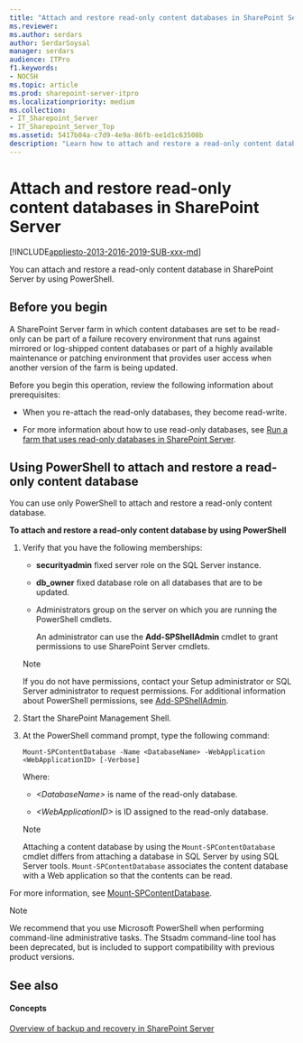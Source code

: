 ```yaml
---
title: "Attach and restore read-only content databases in SharePoint Server"
ms.reviewer: 
ms.author: serdars
author: SerdarSoysal
manager: serdars
audience: ITPro
f1.keywords:
- NOCSH
ms.topic: article
ms.prod: sharepoint-server-itpro
ms.localizationpriority: medium
ms.collection:
- IT_Sharepoint_Server
- IT_Sharepoint_Server_Top
ms.assetid: 5417b04a-c7d9-4e9a-86fb-ee1d1c63508b
description: "Learn how to attach and restore a read-only content database in SharePoint Server."
---
```


# Attach and restore read-only content databases in SharePoint Server

[!INCLUDE[appliesto-2013-2016-2019-SUB-xxx-md](../includes/appliesto-2013-2016-2019-SUB-xxx-md.md)]
  
You can attach and restore a read-only content database in SharePoint Server by using PowerShell.
  
    
## Before you begin
<a name="begin"> </a>

A SharePoint Server farm in which content databases are set to be read-only can be part of a failure recovery environment that runs against mirrored or log-shipped content databases or part of a highly available maintenance or patching environment that provides user access when another version of the farm is being updated.
  
Before you begin this operation, review the following information about prerequisites:
  
- When you re-attach the read-only databases, they become read-write.
    
- For more information about how to use read-only databases, see [Run a farm that uses read-only databases in SharePoint Server](run-a-farm-that-uses-read-only-databases.md).
    
## Using PowerShell to attach and restore a read-only content database
<a name="proc1"> </a>

You can use only PowerShell to attach and restore a read-only content database.
  
 **To attach and restore a read-only content database by using PowerShell**
  
1. Verify that you have the following memberships:
    
   - **securityadmin** fixed server role on the SQL Server instance. 
    
   - **db_owner** fixed database role on all databases that are to be updated. 
    
   - Administrators group on the server on which you are running the PowerShell cmdlets.
    
     An administrator can use the **Add-SPShellAdmin** cmdlet to grant permissions to use SharePoint Server cmdlets. 
    
    > [!NOTE]
    > If you do not have permissions, contact your Setup administrator or SQL Server administrator to request permissions. For additional information about PowerShell permissions, see [Add-SPShellAdmin](/powershell/module/sharepoint-server/Add-SPShellAdmin?view=sharepoint-ps). 
  
2. Start the SharePoint Management Shell.
    
3. At the PowerShell command prompt, type the following command:
    
   ```
   Mount-SPContentDatabase -Name <DatabaseName> -WebApplication <WebApplicationID> [-Verbose]
   ```

    Where:
    
   -  _\<DatabaseName\>_ is name of the read-only database. 
    
   -  _\<WebApplicationID\>_ is ID assigned to the read-only database. 
    
    > [!NOTE]
    > Attaching a content database by using the  `Mount-SPContentDatabase` cmdlet differs from attaching a database in SQL Server by using SQL Server tools.  `Mount-SPContentDatabase` associates the content database with a Web application so that the contents can be read. 
  
For more information, see [Mount-SPContentDatabase](/powershell/module/sharepoint-server/Mount-SPContentDatabase?view=sharepoint-ps).
  
> [!NOTE]
> We recommend that you use Microsoft PowerShell when performing command-line administrative tasks. The Stsadm command-line tool has been deprecated, but is included to support compatibility with previous product versions. 
  
## See also
<a name="proc1"> </a>

#### Concepts

[Overview of backup and recovery in SharePoint Server](backup-and-recovery-overview.md)

